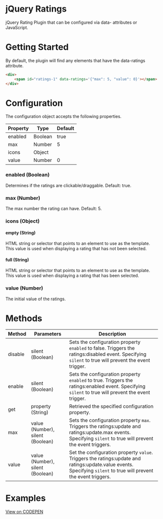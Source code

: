 # jQuery Ratings
jQuery Rating Plugin that can be configured via data- attributes or JavaScript.

# Getting Started
By default, the plugin will find any elements that have the data-ratings attribute.

```html
<div>
	<span id="ratings-1" data-ratings='{"max": 5, "value": 0}'></span>
</div>
```

# Configuration
The configuration object accepts the following properties.

Property | Type	| Default
---------|------|--------
enabled|Boolean|true
max|Number|5
icons|Object|
value|Number|0


### enabled (Boolean)
Determines if the ratings are clickable/draggable. Default: true.

### max (Number)
The max number the rating can have. Default: 5.

### icons (Object)
#### empty (String)
HTML string or selector that points to an element to use as the template. This value is used when displaying a rating that has not been selected.

#### full (String)
HTML string or selector that points to an element to use as the template. This value is used when displaying a rating that has been selected.

### value (Number)
The initial value of the ratings.


# Methods
Method | Parameters | Description
-------|------------|-------------
disable|silent (Boolean)|Sets the configuration property `enabled` to false. Triggers the ratings:disabled event. Specifying `silent` to true will prevent the event trigger.
enable|silent (Boolean)|Sets the configuration property `enabled` to true. Triggers the ratings:enabled event. Specifying `silent` to true will prevent the event trigger.
get|property (String)|Retrieved the specified configuration property.
max|value (Number), silent (Boolean)|Sets the configuration property `max`. Triggers the ratings:update and ratings:update.max events. Specifying `silent` to true will prevent the event triggers.
value|value (Number), silent (Boolean)|Set the configuration property `value`. Triggers the ratings:update and ratings:update.value events. Specifying `silent` to true will prevent the event triggers.




# Examples
[View on CODEPEN](http://codepen.io/team/ResourceAmmirati/pen/KNdZWZ)


